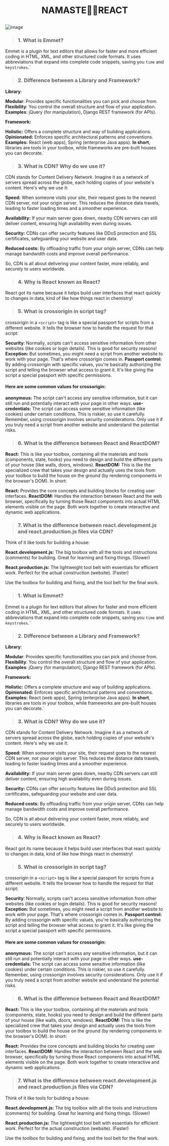 # <p align="center">NAMASTE🙏🏻REACT</p>

![image](https://github.com/D-4-DIBAKAR/Namaste-React/assets/71878062/36344ccc-adb5-4438-b1a4-1e57f2bd5c78)


> ### 1. What is Emmet?

Emmet is a plugin for text editors that allows for faster and more efficient coding in HTML, XML, and other structured code formats. It uses abbreviations that expand into complete code snippets, saving you `time` and `keystrokes`.`

> ### 2. Difference between a Library and Framework?

**Library**:

**Modular**: Provides specific functionalities you can pick and choose from.
**Flexibility**: You control the overall structure and flow of your application.
**Examples**: jQuery (for manipulation), Django REST framework (for APIs).

**Framework:**

**Holistic:** Offers a complete structure and way of building applications.
**Opinionated:** Enforces specific architectural patterns and conventions.
**Examples:** React (web apps), Spring (enterprise Java apps).
**In short**, libraries are tools in your toolbox, while frameworks are pre-built houses you can decorate.`

> ### 3. What is CDN? Why do we use it?

CDN stands for Content Delivery Network. Imagine it as a network of servers spread across the globe, each holding copies of your website's content. Here's why we use it:

**Speed:** When someone visits your site, their request goes to the nearest CDN server, not your origin server. This reduces the distance data travels, leading to faster loading times and a smoother experience.

**Availability:** If your main server goes down, nearby CDN servers can still deliver content, ensuring high availability even during issues.

**Security:** CDNs can offer security features like DDoS protection and SSL certificates, safeguarding your website and user data.

**Reduced costs:** By offloading traffic from your origin server, CDNs can help manage bandwidth costs and improve overall performance.

So, CDN is all about delivering your content faster, more reliably, and securely to users worldwide.

> ### 4. Why is React known as React?

React got its name because it helps build user interfaces that react quickly to changes in data, kind of like how things react in chemistry!

> ### 5. What is crossorigin in script tag?

crossorigin in a `<script>` tag is like a special passport for scripts from a different website. It tells the browser how to handle the request for that script:

**Security**: Normally, scripts can't access sensitive information from other websites (like cookies or login details). This is good for security reasons!
**Exception:** But sometimes, you might need a script from another website to work with your page. That's where crossorigin comes in.
**Passport control:** By adding crossorigin with specific values, you're basically authorizing the script and telling the browser what access to grant it. It's like giving the script a special passport with specific permissions.

#### Here are some common values for crossorigin:

**anonymous:** The script can't access any sensitive information, but it can still run and potentially interact with your page in other ways.
**use-credentials:** The script can access some sensitive information (like cookies) under certain conditions. This is riskier, so use it carefully.
Remember, using crossorigin involves security considerations. Only use it if you truly need a script from another website and understand the potential risks.

> ### 6. What is the difference between React and ReactDOM?

**React:** This is like your toolbox, containing all the materials and tools (components, state, hooks) you need to design and build the different parts of your house (like walls, doors, windows).
**ReactDOM:** This is like the specialized crew that takes your design and actually uses the tools from your toolbox to build the house on the ground (by rendering components in the browser's DOM).
In short:

**React:** Provides the core concepts and building blocks for creating user interfaces.
**ReactDOM:** Handles the interaction between React and the web browser, specifically by turning those React components into actual HTML elements visible on the page.
Both work together to create interactive and dynamic web applications.

> ### 7. What is the difference between react.development.js and react.production.js files via CDN?

Think of it like tools for building a house:

**React.development.js:** The big toolbox with all the tools and instructions (comments) for building. Great for learning and fixing things. (Slower)

**React.production.js:** The lightweight tool belt with essentials for efficient work. Perfect for the actual construction (website). (Faster)

Use the toolbox for building and fixing, and the tool belt for the final work.


> ### 1. What is Emmet?

Emmet is a plugin for text editors that allows for faster and more efficient coding in HTML, XML, and other structured code formats. It uses abbreviations that expand into complete code snippets, saving you `time` and `keystrokes`.`

> ### 2. Difference between a Library and Framework?

**Library**:

**Modular**: Provides specific functionalities you can pick and choose from.
**Flexibility**: You control the overall structure and flow of your application.
**Examples**: jQuery (for manipulation), Django REST framework (for APIs).

**Framework:**

**Holistic:** Offers a complete structure and way of building applications.
**Opinionated:** Enforces specific architectural patterns and conventions.
**Examples:** React (web apps), Spring (enterprise Java apps).
**In short**, libraries are tools in your toolbox, while frameworks are pre-built houses you can decorate.`

> ### 3. What is CDN? Why do we use it?

CDN stands for Content Delivery Network. Imagine it as a network of servers spread across the globe, each holding copies of your website's content. Here's why we use it:

**Speed:** When someone visits your site, their request goes to the nearest CDN server, not your origin server. This reduces the distance data travels, leading to faster loading times and a smoother experience.

**Availability:** If your main server goes down, nearby CDN servers can still deliver content, ensuring high availability even during issues.

**Security:** CDNs can offer security features like DDoS protection and SSL certificates, safeguarding your website and user data.

**Reduced costs:** By offloading traffic from your origin server, CDNs can help manage bandwidth costs and improve overall performance.

So, CDN is all about delivering your content faster, more reliably, and securely to users worldwide.

> ### 4. Why is React known as React?

React got its name because it helps build user interfaces that react quickly to changes in data, kind of like how things react in chemistry!

> ### 5. What is crossorigin in script tag?

crossorigin in a `<script>` tag is like a special passport for scripts from a different website. It tells the browser how to handle the request for that script:

**Security**: Normally, scripts can't access sensitive information from other websites (like cookies or login details). This is good for security reasons!
**Exception:** But sometimes, you might need a script from another website to work with your page. That's where crossorigin comes in.
**Passport control:** By adding crossorigin with specific values, you're basically authorizing the script and telling the browser what access to grant it. It's like giving the script a special passport with specific permissions.

#### Here are some common values for crossorigin:

**anonymous:** The script can't access any sensitive information, but it can still run and potentially interact with your page in other ways.
**use-credentials:** The script can access some sensitive information (like cookies) under certain conditions. This is riskier, so use it carefully.
Remember, using crossorigin involves security considerations. Only use it if you truly need a script from another website and understand the potential risks.

> ### 6. What is the difference between React and ReactDOM?

**React:** This is like your toolbox, containing all the materials and tools (components, state, hooks) you need to design and build the different parts of your house (like walls, doors, windows).
**ReactDOM:** This is like the specialized crew that takes your design and actually uses the tools from your toolbox to build the house on the ground (by rendering components in the browser's DOM).
In short:

**React:** Provides the core concepts and building blocks for creating user interfaces.
**ReactDOM:** Handles the interaction between React and the web browser, specifically by turning those React components into actual HTML elements visible on the page.
Both work together to create interactive and dynamic web applications.

> ### 7. What is the difference between react.development.js and react.production.js files via CDN?

Think of it like tools for building a house:

**React.development.js:** The big toolbox with all the tools and instructions (comments) for building. Great for learning and fixing things. (Slower)

**React.production.js:** The lightweight tool belt with essentials for efficient work. Perfect for the actual construction (website). (Faster)

Use the toolbox for building and fixing, and the tool belt for the final work.
